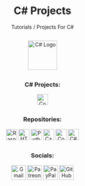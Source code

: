 <div align="center">
  <h1>C# Projects</h1>
  <p>Tutorials / Projects For C#</p>
</div>

##

<div align="center">
  <img src="https://cdn.jsdelivr.net/gh/devicons/devicon/icons/csharp/csharp-original.svg" height="80" alt="C# Logo"/>
</div>

##

<div align="center">
  <h3>C# Projects:</h3>
  <a href="https://github.com/Jpwaters09/CS-Projects/tree/main/Computer%20Quiz"><img src="https://img.shields.io/badge/Computer%20Quiz-Computer%20Quiz?logo=c&logoColor=white&labelColor=8849d6&color=grey" alt="Computer Quiz" height="30"/></a>
</div>

##

<div align="center">
  <h3>Repositories:</h3>

  <a href="https://github.com/Jpwaters09/Raspberry-Pi-Projects"><img src="https://img.shields.io/badge/Raspberry%20Pi%20Projects-Raspberry%20Pi%20Projects?logo=python&logoColor=white&labelColor=3776AB&color=grey" alt="Raspberry Pi Projects" height="30"/></a>
  <a href="https://github.com/Jpwaters09/HTML-Projects"><img src="https://img.shields.io/badge/HTML%20Projects-HTML%20Projects?logo=HTML5&logoColor=white&labelColor=E34F26&color=grey" alt="HTML Projects" height="30"/></a>
  <a href="https://github.com/Jpwaters09/Python-Projects"><img src="https://img.shields.io/badge/Python%20Projects-Python%20Projects?logo=python&logoColor=white&labelColor=3776AB&color=grey" alt="Python Projects" height="30"/></a>
  <a href="https://github.com/Jpwaters09/CPP-Projects"><img src="https://img.shields.io/badge/C++%20Projects-C++%20Projects?logo=C%2B%2B&logoColor=white&labelColor=00599C&color=grey" alt="C++ Projects" height="30"/></a>
  <a href="https://github.com/Jpwaters09/Comment-Remover"><img src="https://img.shields.io/badge/Comment%20Remover-Comment%20Remover?logo=c&logoColor=white&labelColor=8849d6&color=grey" alt="Comment Remover" height="30"/></a>
  <a href="https://github.com/Jpwaters09/CS-Projects"><img src="https://img.shields.io/badge/C%23%20Projects-C%23%20Projects?logo=c&logoColor=white&labelColor=8849d6&color=grey" alt="C# Projects" height="30"/></a>
</div>

##

<div align="center">
  <h3>Socials:</h3>
  
  <a href="mailto:jpwaters.github@gmail.com"><img margin-right="10px" src="https://img.shields.io/static/v1?message=Gmail&logo=gmail&label=&color=D14836&logoColor=white&style=flat" height="40" alt="Gmail Logo"/></a>
  <a href="https://patreon.com/Jpwaters09"><img src="https://img.shields.io/static/v1?message=Patreon&logo=patreon&label=&color=F96854&logoColor=white&labelColor=&style=flat" height="40" alt="Patreon Logo"/></a>
  <a href="https://paypal.me/JacobW120"><img src="https://img.shields.io/static/v1?message=PayPal&logo=paypal&label=&color=00457C&logoColor=white&style=flat" height="40" alt="PayPal Logo"/></a>
  <a href="https://github.com/jpwaters09"><img src="https://img.shields.io/static/v1?message=GitHub&logo=github&label=&color=181717&logoColor=white&style=flat" height="40" alt="GitHub Logo"/></a>
</div>

